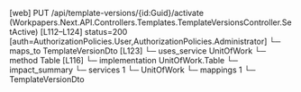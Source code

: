 [web] PUT /api/template-versions/{id:Guid}/activate  (Workpapers.Next.API.Controllers.Templates.TemplateVersionsController.SetActive)  [L112–L124] status=200 [auth=AuthorizationPolicies.User,AuthorizationPolicies.Administrator]
  └─ maps_to TemplateVersionDto [L123]
  └─ uses_service UnitOfWork
    └─ method Table [L116]
      └─ implementation UnitOfWork.Table
  └─ impact_summary
    └─ services 1
      └─ UnitOfWork
    └─ mappings 1
      └─ TemplateVersionDto

